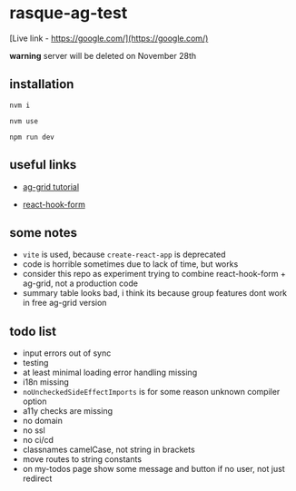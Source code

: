 # rasque-ag-test


[Live link - https://google.com/](https://google.com/)

**warning**   server will be deleted on November 28th 



## installation

`nvm i`

`nvm use`

`npm run dev`



## useful links

+ [ag-grid tutorial](https://youtu.be/6hxbPqziELk?si=RkJX-TMrITI32U1U) 

+ [react-hook-form](https://react-hook-form.com/get-started#Quickstart)


## some notes

+  `vite` is used, because `create-react-app` is deprecated
+ code is horrible sometimes due to lack of time, but works 
+ consider this repo as experiment trying to combine react-hook-form + ag-grid, not a production code
+ summary table looks bad, i think its because group features dont work in free ag-grid version


## todo list

+ input errors out of sync
+ testing
+ at least minimal loading error handling missing
+ i18n missing
+ `noUncheckedSideEffectImports` is for some reason unknown compiler option
+ a11y checks are missing
+ no domain
+ no ssl
+ no ci/cd
+ classnames camelCase, not string in brackets
+ move routes to string constants
+ on my-todos page  show some message and button if no user, not just redirect
